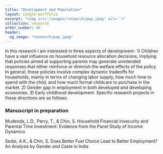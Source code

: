 ```yaml
---
title: "Development and Population"
layout: single-portfolio
excerpt: "<img src='/images/research/pop.jpeg' alt=''>"
collection: research
order_number: 40
header:
  og_image: "research/pop.jpeg"
---
```


In this research I am interested in three aspects of development- 1) Children have a vast influence on household resource allocation decisions, implying that policies aimed at supporting parents may generate unintended responses that either reinforce or diminish the welfare effects of the policy. In general, these policies involve complex dynamic tradeoffs for households, mainly in terms of changing labor supply, how much time to spend with the child, and how much formal childcare to purchase in the market. 2) Gender gap in employment in both developed and developing economies. 3) Early childhood development. Specific research projects in these directions are as follows:


### Manuscript in preparation

Mudenda, L.D., Perry, T., & Chin, S. Household Financial Insecurity and Parental Time Investment:
Evidence from the Panel Study of Income Dynamics

Sedai, A.K., & Chin, S. Does Better Fuel Choice Lead to Better Employment? An Analysis by
Gender and Caste in India
